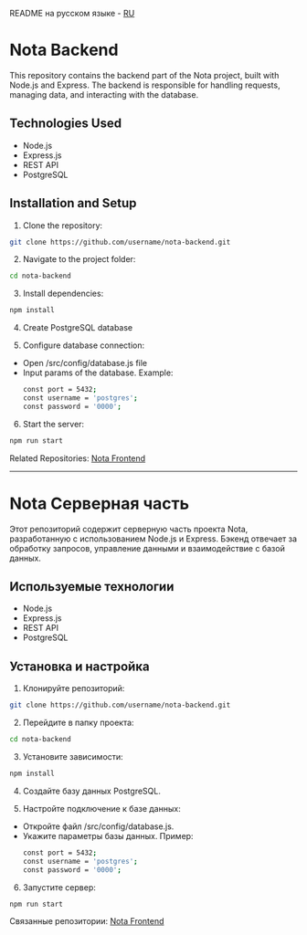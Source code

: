 README на русском языке - [RU](https://github.com/ThePolonsky/nota_api/tree/main#nota-серверная-часть)

# Nota Backend

This repository contains the backend part of the Nota project, built with Node.js and Express. The backend is responsible for handling requests, managing data, and interacting with the database.

## Technologies Used
- Node.js
- Express.js
- REST API
- PostgreSQL

## Installation and Setup
1. Clone the repository:
  ```bash
  git clone https://github.com/username/nota-backend.git
  ```

2.	Navigate to the project folder:
  ```bash
  cd nota-backend
  ```

3. Install dependencies:
  ```bash
  npm install
  ```

4. Create PostgreSQL database
   
5. Configure database connection:
+ Open /src/config/database.js file
+ Input params of the database. Example:
  ```bash
  const port = 5432;
  const username = 'postgres';
  const password = '0000';
  ```

6. Start the server:
  ```bash
  npm run start
  ```

Related Repositories:
[Nota Frontend](https://github.com/ThePolonsky/nota_front)

---------------

# Nota Серверная часть

Этот репозиторий содержит серверную часть проекта Nota, разработанную с использованием Node.js и Express. Бэкенд отвечает за обработку запросов, управление данными и взаимодействие с базой данных.

## Используемые технологии
- Node.js
- Express.js
- REST API
- PostgreSQL

## Установка и настройка
1. Клонируйте репозиторий:
  ```bash
  git clone https://github.com/username/nota-backend.git
  ```

2. Перейдите в папку проекта:
  ```bash
  cd nota-backend
  ```

3. Установите зависимости:
  ```bash
  npm install
  ```

4. Создайте базу данных PostgreSQL.
   
5. Настройте подключение к базе данных:
+ Откройте файл /src/config/database.js.
+ Укажите параметры базы данных. Пример:
  ```bash
  const port = 5432;
  const username = 'postgres';
  const password = '0000';
  ```

6. Запустите сервер:
  ```bash
  npm run start
  ```

Связанные репозитории: 
[Nota Frontend](https://github.com/ThePolonsky/nota_front)
